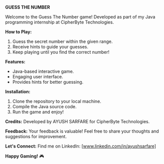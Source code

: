 **GUESS THE NUMBER**

Welcome to the Guess The Number game! Developed as part of my Java programming internship at CipherByte Technologies.

**How to Play:**
1. Guess the secret number within the given range.
2. Receive hints to guide your guesses.
3. Keep playing until you find the correct number!

**Features:**
- Java-based interactive game.
- Engaging user interface.
- Provides hints for better guessing.

**Installation:**
1. Clone the repository to your local machine.
2. Compile the Java source code.
3. Run the game and enjoy!

**Credits:**
Developed by AYUSH SARFARE for CipherByte Technologies.

**Feedback:**
Your feedback is valuable! Feel free to share your thoughts and suggestions for improvement.

**Let's Connect:**
Find me on LinkedIn: [www.linkedin.com/in/ayushsarfare]

**Happy Gaming!** 🎮
